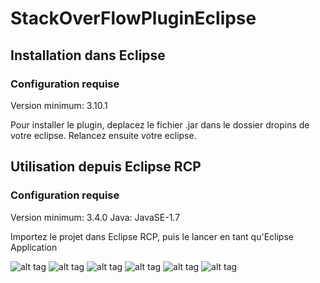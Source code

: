 # StackOverFlowPluginEclipse

## Installation dans Eclipse
### Configuration requise
Version minimum: 3.10.1

Pour installer le plugin, deplacez le fichier .jar dans le dossier dropins de votre eclipse.
Relancez ensuite votre eclipse.

## Utilisation depuis Eclipse RCP
### Configuration requise
Version minimum: 3.4.0
Java: JavaSE-1.7

Importez le projet dans Eclipse RCP, puis le lancer en tant qu'Eclipse Application


![alt tag](http://i.imgur.com/AJ5T7gI.png)
![alt tag](http://i.imgur.com/OoKda2S.png)
![alt tag](http://i.imgur.com/v3Kz2p1.png)
![alt tag](http://i.imgur.com/pe8279e.png)
![alt tag](http://i.imgur.com/IvmpdQS.png)
![alt tag](http://i.imgur.com/pQEvMgM.png)

